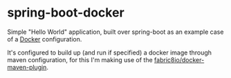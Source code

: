 # spring-boot-docker

Simple "Hello World" application, built over spring-boot as an example case of a [Docker](https://www.docker.com/what-docker) configuration.

It's configured to build up (and run if specified) a docker image through maven configuration, for this I'm making use of the [fabric8io/docker-maven-plugin](https://github.com/fabric8io/docker-maven-plugin).
